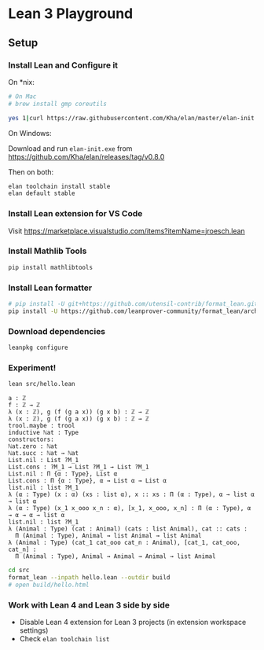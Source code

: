 # Lean 3 Playground

## Setup

### Install Lean and Configure it

On *nix:

```bash
# On Mac
# brew install gmp coreutils

yes 1|curl https://raw.githubusercontent.com/Kha/elan/master/elan-init.sh -sSf | bash -s -- -y
```

On Windows:

Download and run `elan-init.exe` from https://github.com/Kha/elan/releases/tag/v0.8.0

Then on both:

```bash
elan toolchain install stable
elan default stable
```

### Install Lean extension for VS Code

Visit https://marketplace.visualstudio.com/items?itemName=jroesch.lean

### Install Mathlib Tools

```bash
pip install mathlibtools
```

### Install Lean formatter

```bash
# pip install -U git+https://github.com/utensil-contrib/format_lean.git@working
pip install -U https://github.com/leanprover-community/format_lean/archive/master.zip
```

### Download dependencies

```bash
leanpkg configure
```

### Experiment!

```bash
lean src/hello.lean
```

```lean
a : ℤ
f : ℤ → ℤ
λ (x : ℤ), g (f (g a x)) (g x b) : ℤ → ℤ
λ (x : ℤ), g (f (g a x)) (g x b) : ℤ → ℤ
trool.maybe : trool
inductive ℕat : Type
constructors:
ℕat.zero : ℕat
ℕat.succ : ℕat → ℕat
List.nil : List ?M_1
List.cons : ?M_1 → List ?M_1 → List ?M_1
List.nil : Π {α : Type}, List α
List.cons : Π {α : Type}, α → List α → List α
list.nil : list ?M_1
λ (α : Type) (x : α) (xs : list α), x :: xs : Π (α : Type), α → list α → list α
λ (α : Type) (x_1 x_ooo x_n : α), [x_1, x_ooo, x_n] : Π (α : Type), α → α → α → list α
list.nil : list ?M_1
λ (Animal : Type) (cat : Animal) (cats : list Animal), cat :: cats :
  Π (Animal : Type), Animal → list Animal → list Animal
λ (Animal : Type) (cat_1 cat_ooo cat_n : Animal), [cat_1, cat_ooo, cat_n] :
  Π (Animal : Type), Animal → Animal → Animal → list Animal
```

```bash
cd src
format_lean --inpath hello.lean --outdir build
# open build/hello.html
```

### Work with Lean 4 and Lean 3 side by side

* Disable Lean 4 extension for Lean 3 projects (in extension workspace settings)
* Check `elan toolchain list`